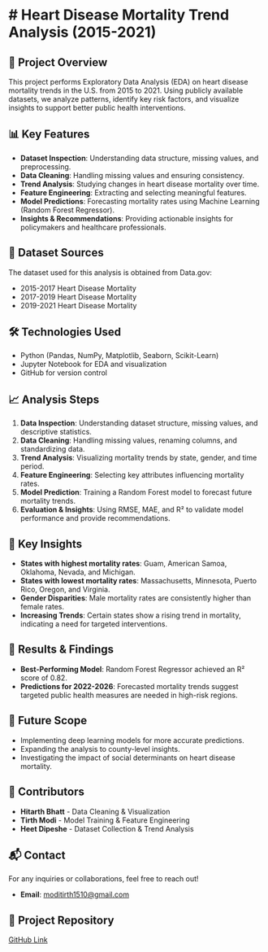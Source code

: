 # # Heart Disease Mortality Trend Analysis (2015-2021)

## 📌 Project Overview

This project performs Exploratory Data Analysis (EDA) on heart disease mortality trends in the U.S. from 2015 to 2021. Using publicly available datasets, we analyze patterns, identify key risk factors, and visualize insights to support better public health interventions.

## 📊 Key Features

- **Dataset Inspection**: Understanding data structure, missing values, and preprocessing.
- **Data Cleaning**: Handling missing values and ensuring consistency.
- **Trend Analysis**: Studying changes in heart disease mortality over time.
- **Feature Engineering**: Extracting and selecting meaningful features.
- **Model Predictions**: Forecasting mortality rates using Machine Learning (Random Forest Regressor).
- **Insights & Recommendations**: Providing actionable insights for policymakers and healthcare professionals.

## 📂 Dataset Sources

The dataset used for this analysis is obtained from Data.gov:

- 2015-2017 Heart Disease Mortality
- 2017-2019 Heart Disease Mortality
- 2019-2021 Heart Disease Mortality

## 🛠️ Technologies Used

- Python (Pandas, NumPy, Matplotlib, Seaborn, Scikit-Learn)
- Jupyter Notebook for EDA and visualization
- GitHub for version control

## 📈 Analysis Steps

1. **Data Inspection**: Understanding dataset structure, missing values, and descriptive statistics.
2. **Data Cleaning**: Handling missing values, renaming columns, and standardizing data.
3. **Trend Analysis**: Visualizing mortality trends by state, gender, and time period.
4. **Feature Engineering**: Selecting key attributes influencing mortality rates.
5. **Model Prediction**: Training a Random Forest model to forecast future mortality trends.
6. **Evaluation & Insights**: Using RMSE, MAE, and R² to validate model performance and provide recommendations.

## 📌 Key Insights

- **States with highest mortality rates**: Guam, American Samoa, Oklahoma, Nevada, and Michigan.
- **States with lowest mortality rates**: Massachusetts, Minnesota, Puerto Rico, Oregon, and Virginia.
- **Gender Disparities**: Male mortality rates are consistently higher than female rates.
- **Increasing Trends**: Certain states show a rising trend in mortality, indicating a need for targeted interventions.

## 📜 Results & Findings

- **Best-Performing Model**: Random Forest Regressor achieved an R² score of 0.82.
- **Predictions for 2022-2026**: Forecasted mortality trends suggest targeted public health measures are needed in high-risk regions.

## 🚀 Future Scope

- Implementing deep learning models for more accurate predictions.
- Expanding the analysis to county-level insights.
- Investigating the impact of social determinants on heart disease mortality.

## 👥 Contributors

- **Hitarth Bhatt** - Data Cleaning & Visualization
- **Tirth Modi** - Model Training & Feature Engineering
- **Heet Dipeshe** - Dataset Collection & Trend Analysis

## 📬 Contact

For any inquiries or collaborations, feel free to reach out!

- **Email**: moditirth1510@gmail.com

## 🔗 Project Repository

[GitHub Link](#)

